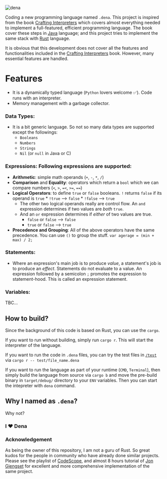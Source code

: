 ![dena](https://github.com/ylcnky/Dena/blob/master/logo.png "`.dena`")

Coding a new programming language named `.dena`. This project is inspired from the book [Crafting Interpreters](https://craftinginterpreters.com/) which covers almost everything needed to implement a full-featured, efficient programming language. The book cover these steps in [Java](https://www.java.com/en/) language; and this project tries to implement the same stack with [Rust](https://www.rust-lang.org/) language.

It is obvious that this development does not cover all the features and functionalities included in the [Crafting Interpreters](https://craftinginterpreters.com/) book. However, many essential features are handled.

# Features
* It is a dynamically typed language (`Python` lovers welcome ✅). Code runs with an interpreter.
* Memory management with a garbage collector.
### **Data Types**: 
* It is a bit generic language. So not so many data types are supported except the followings:
    * `Booleans`
    * `Numbers`
    * `Strings`
    * `Nil` (or `null` in Java or C)
### **Expressions**: Following expressions are supported:
* **Arithmetic**: simple math operands (`+`, `-`, `*`, `/`)
* **Comparison** and **Equality**: operators which return a `bool` which we can compare numbers (`<`, `>`, `=<`, `>=`, `==`)
* **Logical Operators**: to define `true` or `false` booleans. `!` returns `false` if its operand is `true`
        * `!true` --> `false`
        * `!false` --> `true`
    * The other two logical operands really are control flow. An `and` expression determines if two values are *both* `true`.
    * And an `or` expression determines if *either* of two values are true.
        * `false` or `false` --> `false`
        * `true` or `false` --> `true`
* **Precedence and Grouping**: All of the above operators have the same precedence. You can use `()` to group the stuff. `var agerage = (min + max) / 2;`
### **Statements**:
* Where an expression's main job is to produce *value*, a statement's job is to produce an *effect*. Statements do not evaluate to a value. An expression followed by a semicolon `;` promotes the expression to statement-hood. This is called an expression statement.

### **Variables**:
TBC...



## How to build?
Since the background of this code is based on Rust, you can use the `cargo`.

If you want to run without building, simply run `cargo r`. This will start the interpreter of the language.

If you want to run the code in `.dena` files, you can try the test files in [`/test`](https://github.com/ylcnky/.dena/tree/master/test) via `cargo r -- test/file_name.dena`

If you want to run the language as part of your runtime (`CMD`, `Terminal`), then simply build the language from source via `cargo b` and move the pre-build binary in `target/debug/` directory to your `ENV` variables. Then you can start the intepreter with `dena` command.

## Why I named as `.dena`? 
Why not? 

### **I ❤️ Dena**

### Acknowledgement
As being the owner of this repository, I am not a guru of Rust. So great kudos for the people in community who have already done similar projects. Please see the playlist of [CodeScope](https://www.youtube.com/playlist?list=PLj_VrUwyDuXS4K3n7X4U4qmkjpuA8rJ76), and almost 8 hours tutorial of [Jon Gjengset](https://www.youtube.com/watch?v=mNOLaw-_Buc&pp=ygUnY3JlYXRlIGEgcHJvZ3JhbW1pbmcgbGFuZ3VhZ2Ugd2l0aCBydXN0) for excellent and more comprehensive implementation of the same project.
